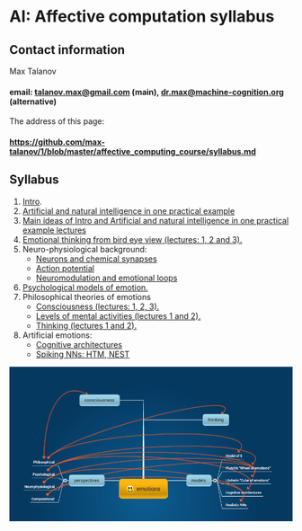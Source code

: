 # AI: Affective computation syllabus

## Contact information

Max Talanov

#### email: talanov.max@gmail.com (main), dr.max@machine-cognition.org (alternative)

The address of this page:

#### https://github.com/max-talanov/1/blob/master/affective_computing_course/syllabus.md

## Syllabus

1. [Intro](intro.md).
1. [Artificial and natural intelligence in one practical example](one_example.md)
1. [Main ideas of Intro and Artificial and natural intelligence in one practical example lectures](main_ideas_of_1_and_2.md)
1. [Emotional thinking from bird eye view (lectures: 1, 2 and 3).](emotional_thinking.md)
1. Neuro-physiological background:
    * [Neurons and chemical synapses](neurons_and_chemical_synapses.md)
    * [Action potential](../neuromorphic_computing/action_potential.md)
    * [Neuromodulation and emotional loops](neuromodulation.md)
1. [Psychological models of emotion.](psychological_models_of_emotion.md)
1. Philosophical theories of emotions
    * [Consciousness (lectures: 1, 2, 3).](consciousness.md)
    * [Levels of mental activities (lectures 1 and 2).](levels_of_mental_activities.md)
    * [Thinking (lectures 1 and 2).](thinking.md)
1. Artificial emotions:
    * [Cognitive architectures](cognitive_architecture.md)
    * [Spiking NNs: HTM, NEST](realistic_nns.md)

![Emotions mind map](emotions.png)
